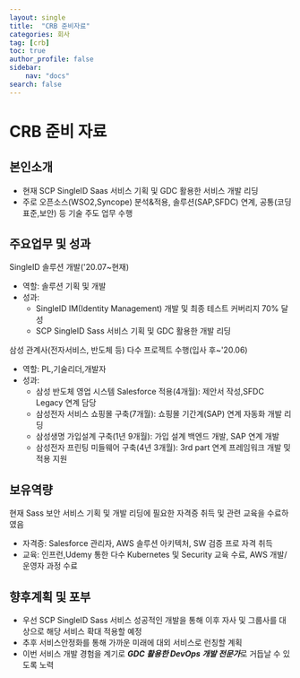 ```yaml
---
layout: single
title:  "CRB 준비자료"
categories: 회사
tag: [crb]
toc: true
author_profile: false
sidebar:
    nav: "docs"
search: false    
---
```


# CRB 준비 자료
## 본인소개
- 현재 SCP SingleID Saas 서비스 기획 및 GDC 활용한 서비스 개발 리딩
- 주로 오픈소스(WSO2,Syncope) 분석&적용, 솔루션(SAP,SFDC) 연계, 공통(코딩표준,보안) 등 기술 주도 업무 수행

## 주요업무 및 성과

SingleID 솔루션 개발('20.07~현재)
- 역할: 솔루션 기획 및 개발
- 성과: 
  - SingleID IM(Identity Management) 개발 및 최종 테스트 커버리지 70% 달성
  - SCP SingleID Sass 서비스 기획 및 GDC 활용한 개발 리딩

삼성 관계사(전자서비스, 반도체 등) 다수 프로젝트 수행(입사 후~'20.06)
- 역할: PL,기술리더,개발자
- 성과:
  - 삼성 반도체 영업 시스템 Salesforce 적용(4개월): 제안서 작성,SFDC Legacy 연계 담당
  - 삼성전자 서비스 쇼핑몰 구축(7개월): 쇼핑몰 기간계(SAP) 연계 자동화 개발 리딩
  - 삼성생명 가입설계 구축(1년 9개월): 가입 설계 백엔드 개발, SAP 연계 개발
  - 삼성전자 프린팅 미들웨어 구축(4년 3개월): 3rd part 연계 프레임워크 개발 밎 적용 지원

## 보유역량

현재 Sass 보안 서비스 기획 및 개발 리딩에 필요한 자격증 취득 및 관련 교육을 수료하였음
- 자격증: Salesforce 관리자, AWS 솔루션 아키텍처, SW 검증 프로 자격 취득
- 교육: 인프런,Udemy 통한 다수 Kubernetes 및 Security 교육 수료, AWS 개발/운영자 과정 수료

## 향후계획 및 포부
- 우선 SCP SingleID Sass 서비스 성공적인 개발을 통해 이후 자사 및 그룹사를 대상으로 해당 서비스 확대 적용할 예정  
- 추후 서비스안정화를 통해 가까운 미래에 대외 서비스로 런칭할 계획  
- 이번 서비스 개발 경험을 계기로 ***GDC 활용한 DevOps 개발 전문가***로 거듭날 수 있도록 노력
















